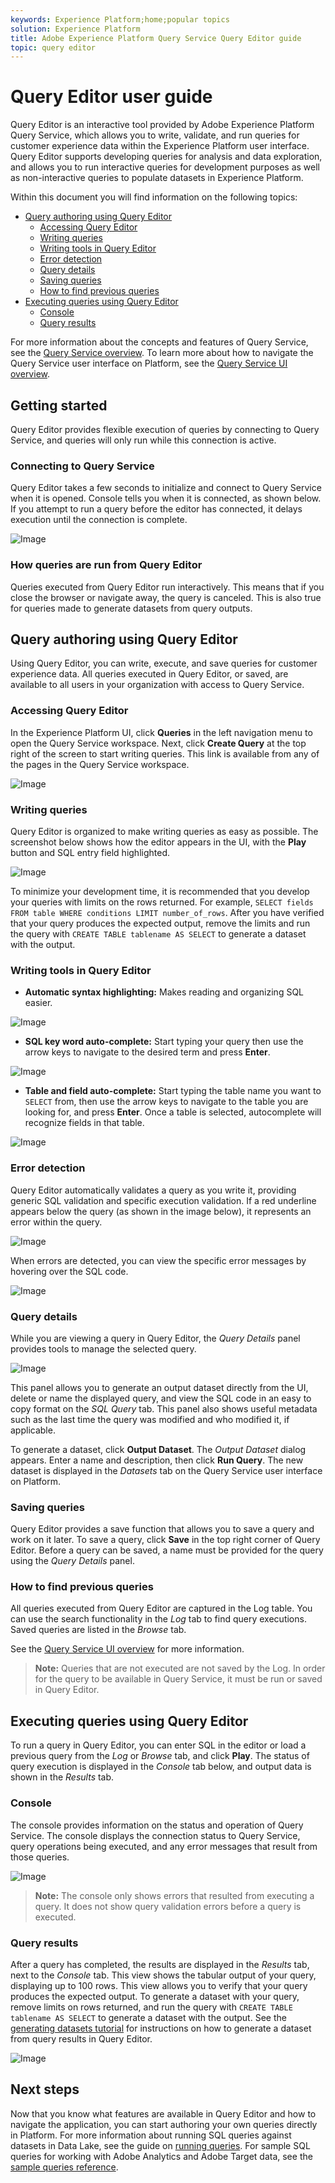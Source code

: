 ```yaml
---
keywords: Experience Platform;home;popular topics
solution: Experience Platform
title: Adobe Experience Platform Query Service Query Editor guide
topic: query editor
---
```


# Query Editor user guide

Query Editor is an interactive tool provided by Adobe Experience Platform Query Service, which allows you to write, validate, and run queries for customer experience data within the Experience Platform user interface. Query Editor supports developing queries for analysis and data exploration, and allows you to run interactive queries for development purposes as well as non-interactive queries to populate datasets in Experience Platform.

Within this document you will find information on the following topics:
- [Query authoring using Query Editor](#query-authoring-using-query-editor)
  - [Accessing Query Editor](#accessing-query-editor)
  - [Writing queries](#writing-queries)
  - [Writing tools in Query Editor](#writing-tools-in-query-editor)
  - [Error detection](#error-detection)
  - [Query details](#query-details)
  - [Saving queries](#saving-queries)
  - [How to find previous queries](#how-to-find-previous-queries)
- [Executing queries using Query Editor](#executing-queries-using-query-editor)
  - [Console](#console)
  - [Query results](#query-results)

For more information about the concepts and features of Query Service, see the [Query Service overview][query-service-overview]. To learn more about how to navigate the Query Service user interface on Platform, see the [Query Service UI overview][query-service-ui].

## Getting started

Query Editor provides flexible execution of queries by connecting to Query Service, and queries will only run while this connection is active.

### Connecting to Query Service

Query Editor takes a few seconds to initialize and connect to Query Service when it is opened. Console tells you when it is connected, as shown below. If you attempt to run a query before the editor has connected, it delays execution until the connection is complete. 

![Image](images/queries/query-editor-overview/initializing-connection.png)

### How queries are run from Query Editor

Queries executed from Query Editor run interactively. This means that if you close the browser or navigate away, the query is canceled. This is also true for queries made to generate datasets from query outputs. 

## Query authoring using Query Editor

Using Query Editor, you can write, execute, and save queries for customer experience data. All queries executed in Query Editor, or saved, are available to all users in your organization with access to Query Service.

### Accessing Query Editor

In the Experience Platform UI, click **Queries** in the left navigation menu to open the Query Service workspace. Next, click **Create Query** at the top right of the screen to start writing queries. This link is available from any of the pages in the Query Service workspace. 

![Image](images/queries/query-editor-overview/create-query.png)
  
### Writing queries

Query Editor is organized to make writing queries as easy as possible. The screenshot below shows how the editor appears in the UI, with the **Play** button and SQL entry field highlighted.

![Image](images/queries/query-editor-overview/editor.png)

To minimize your development time, it is recommended that you develop your queries with limits on the rows returned. For example, `SELECT fields FROM table WHERE conditions LIMIT number_of_rows`. After you have verified that your query produces the expected output, remove the limits and run the query with `CREATE TABLE tablename AS SELECT` to generate a dataset with the output. 

### Writing tools in Query Editor

- **Automatic syntax highlighting:** Makes reading and organizing SQL easier.

![Image](images/queries/query-editor-overview/syntax-highlight.png)

- **SQL key word auto-complete:** Start typing your query then use the arrow keys to navigate to the desired term and press **Enter**.

![Image](images/queries/query-editor-overview/syntax-auto.png)

- **Table and field auto-complete:** Start typing the table name you want to `SELECT` from, then use the arrow keys to navigate to the table you are looking for, and press **Enter**. Once a table is selected, autocomplete will recognize fields in that table. 

![Image](images/queries/query-editor-overview/tables-auto.png)

### Error detection

Query Editor automatically validates a query as you write it, providing generic SQL validation and specific execution validation. If a red underline appears below the query (as shown in the image below), it represents an error within the query.

![Image](images/queries/query-editor-overview/syntax-error-highlight.png)

When errors are detected, you can view the specific error messages by hovering over the SQL code.

![Image](images/queries/query-editor-overview/linting-error.png)

### Query details

While you are viewing a query in Query Editor, the *Query Details* panel provides tools to manage the selected query.

![Image](images/queries/query-editor-overview/query-details.png)

This panel allows you to generate an output dataset directly from the UI, delete or name the displayed query, and view the SQL code in an easy to copy format on the *SQL Query* tab. This panel also shows useful metadata such as the last time the query was modified and who modified it, if applicable.

To generate a dataset, click **Output Dataset**. The *Output Dataset* dialog appears. Enter a name and description, then click **Run Query**. The new dataset is displayed in the *Datasets* tab on the Query Service user interface on Platform.

### Saving queries

Query Editor provides a save function that allows you to save a query and work on it later. To save a query, click **Save** in the top right corner of Query Editor. Before a query can be saved, a name must be provided for the query using the *Query Details* panel.

### How to find previous queries

All queries executed from Query Editor are captured in the Log table. You can use the search functionality in the *Log* tab to find query executions. Saved queries are listed in the *Browse* tab. 

See the [Query Service UI overview][query-service-ui] for more information. 

> **Note:** Queries that are not executed are not saved by the Log. In order for the query to be available in Query Service, it must be run or saved in Query Editor.

## Executing queries using Query Editor

To run a query in Query Editor, you can enter SQL in the editor or load a previous query from the *Log* or *Browse* tab, and click **Play**. The status of query execution is displayed in the *Console* tab below, and output data is shown in the *Results* tab.

### Console

The console provides information on the status and operation of Query Service. The console displays the connection status to Query Service, query operations being executed, and any error messages that result from those queries.

![Image](images/queries/query-editor-overview/console.png)

> **Note:** The console only shows errors that resulted from executing a query. It does not show query validation errors before a query is executed.

### Query results

After a query has completed, the results are displayed in the *Results* tab, next to the *Console* tab. This view shows the tabular output of your query, displaying up to 100 rows. This view allows you to verify that your query produces the expected output. To generate a dataset with your query, remove limits on rows returned, and run the query with `CREATE TABLE tablename AS SELECT` to generate a dataset with the output. See the [generating datasets tutorial][query-service-create-datasets] for instructions on how to generate a dataset from query results in Query Editor.

![Image](images/queries/query-editor-overview/query-results.png)

## Next steps

Now that you know what features are available in Query Editor and how to navigate the application, you can start authoring your own queries directly in Platform. For more information about running SQL queries against datasets in Data Lake, see the guide on [running queries][query-service-running-queries]. For sample SQL queries for working with Adobe Analytics and Adobe Target data, see the [sample queries reference][query-service-sample-queries].

[query-service-overview]: home.md
[query-service-ui]: ui-overview.md
[query-service-running-queries]: ./creating-queries/creating-queries.md
[query-service-sample-queries]: ./sample-queries/sample-queries.md
[query-service-create-datasets]: ./creating-queries/create-datasets.md
